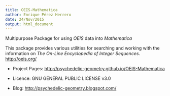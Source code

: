 ```yaml
---
title: OEIS-Mathematica
author: Enrique Pérez Herrero
date: 24/Nov/2015
output: html_document
---
```



Multipurpose Package for using _OEIS_ data into _Mathematica_

This package provides various utilities for searching and working with the
information on _The On-Line Encyclopedia of Integer Sequences_.
http://oeis.org/


* Project Pages: http://psychedelic-geometry.github.io/OEIS-Mathematica

* Licence: GNU GENERAL PUBLIC LICENSE v3.0

* Blog: http://psychedelic-geometry.blogspot.com/